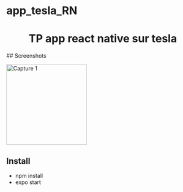 # app_tesla_RN
<h1 align="center">
TP app react native sur tesla 
</h1>
## Screenshots

<img
		width="210"
		alt="Capture 1"
		src="">
    
   

## Install

- npm install
- expo start
